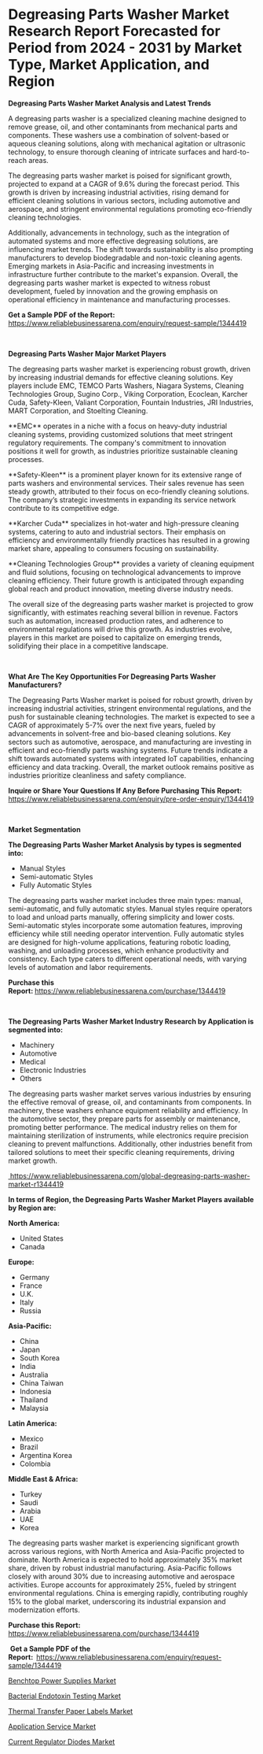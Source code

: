 <p><h1>Degreasing Parts Washer Market Research Report Forecasted for Period from 2024 -  2031 by Market Type, Market Application, and Region</h1></p><p><strong>Degreasing Parts Washer Market Analysis and Latest Trends</strong></p>
<p><p>A degreasing parts washer is a specialized cleaning machine designed to remove grease, oil, and other contaminants from mechanical parts and components. These washers use a combination of solvent-based or aqueous cleaning solutions, along with mechanical agitation or ultrasonic technology, to ensure thorough cleaning of intricate surfaces and hard-to-reach areas.</p><p>The degreasing parts washer market is poised for significant growth, projected to expand at a CAGR of 9.6% during the forecast period. This growth is driven by increasing industrial activities, rising demand for efficient cleaning solutions in various sectors, including automotive and aerospace, and stringent environmental regulations promoting eco-friendly cleaning technologies. </p><p>Additionally, advancements in technology, such as the integration of automated systems and more effective degreasing solutions, are influencing market trends. The shift towards sustainability is also prompting manufacturers to develop biodegradable and non-toxic cleaning agents. Emerging markets in Asia-Pacific and increasing investments in infrastructure further contribute to the market's expansion. Overall, the degreasing parts washer market is expected to witness robust development, fueled by innovation and the growing emphasis on operational efficiency in maintenance and manufacturing processes.</p></p>
<p><strong>Get a Sample PDF of the Report:&nbsp;</strong> <a href="https://www.reliablebusinessarena.com/enquiry/request-sample/1344419?utm_campaign=1349&utm_medium=2&utm_source=Github&utm_content=ia&utm_term=30092024&utm_id=degreasing-parts-washer">https://www.reliablebusinessarena.com/enquiry/request-sample/1344419</a></p>
<p>&nbsp;</p>
<p><strong>Degreasing Parts Washer Major Market Players</strong></p>
<p><p>The degreasing parts washer market is experiencing robust growth, driven by increasing industrial demands for effective cleaning solutions. Key players include EMC, TEMCO Parts Washers, Niagara Systems, Cleaning Technologies Group, Sugino Corp., Viking Corporation, Ecoclean, Karcher Cuda, Safety-Kleen, Valiant Corporation, Fountain Industries, JRI Industries, MART Corporation, and Stoelting Cleaning.</p><p>**EMC** operates in a niche with a focus on heavy-duty industrial cleaning systems, providing customized solutions that meet stringent regulatory requirements. The company's commitment to innovation positions it well for growth, as industries prioritize sustainable cleaning processes.</p><p>**Safety-Kleen** is a prominent player known for its extensive range of parts washers and environmental services. Their sales revenue has seen steady growth, attributed to their focus on eco-friendly cleaning solutions. The company’s strategic investments in expanding its service network contribute to its competitive edge.</p><p>**Karcher Cuda** specializes in hot-water and high-pressure cleaning systems, catering to auto and industrial sectors. Their emphasis on efficiency and environmentally friendly practices has resulted in a growing market share, appealing to consumers focusing on sustainability.</p><p>**Cleaning Technologies Group** provides a variety of cleaning equipment and fluid solutions, focusing on technological advancements to improve cleaning efficiency. Their future growth is anticipated through expanding global reach and product innovation, meeting diverse industry needs.</p><p>The overall size of the degreasing parts washer market is projected to grow significantly, with estimates reaching several billion in revenue. Factors such as automation, increased production rates, and adherence to environmental regulations will drive this growth. As industries evolve, players in this market are poised to capitalize on emerging trends, solidifying their place in a competitive landscape.</p></p>
<p>&nbsp;</p>
<p><strong>What Are The Key Opportunities For Degreasing Parts Washer Manufacturers?</strong></p>
<p><p>The Degreasing Parts Washer market is poised for robust growth, driven by increasing industrial activities, stringent environmental regulations, and the push for sustainable cleaning technologies. The market is expected to see a CAGR of approximately 5-7% over the next five years, fueled by advancements in solvent-free and bio-based cleaning solutions. Key sectors such as automotive, aerospace, and manufacturing are investing in efficient and eco-friendly parts washing systems. Future trends indicate a shift towards automated systems with integrated IoT capabilities, enhancing efficiency and data tracking. Overall, the market outlook remains positive as industries prioritize cleanliness and safety compliance.</p></p>
<p><strong>Inquire or Share Your Questions If Any Before Purchasing This Report:</strong> <a href="https://www.reliablebusinessarena.com/enquiry/pre-order-enquiry/1344419?utm_campaign=1349&utm_medium=2&utm_source=Github&utm_content=ia&utm_term=30092024&utm_id=degreasing-parts-washer">https://www.reliablebusinessarena.com/enquiry/pre-order-enquiry/1344419</a></p>
<p>&nbsp;</p>
<p><strong>Market Segmentation</strong></p>
<p><strong>The Degreasing Parts Washer Market Analysis by types is segmented into:</strong></p>
<p><ul><li>Manual Styles</li><li>Semi-automatic Styles</li><li>Fully Automatic Styles</li></ul></p>
<p><p>The degreasing parts washer market includes three main types: manual, semi-automatic, and fully automatic styles. Manual styles require operators to load and unload parts manually, offering simplicity and lower costs. Semi-automatic styles incorporate some automation features, improving efficiency while still needing operator intervention. Fully automatic styles are designed for high-volume applications, featuring robotic loading, washing, and unloading processes, which enhance productivity and consistency. Each type caters to different operational needs, with varying levels of automation and labor requirements.</p></p>
<p><strong>Purchase this Report:&nbsp;</strong><a href="https://www.reliablebusinessarena.com/purchase/1344419?utm_campaign=1349&utm_medium=2&utm_source=Github&utm_content=ia&utm_term=30092024&utm_id=degreasing-parts-washer">https://www.reliablebusinessarena.com/purchase/1344419</a></p>
<p>&nbsp;</p>
<p><strong>The Degreasing Parts Washer Market Industry Research by Application is segmented into:</strong></p>
<p><ul><li>Machinery</li><li>Automotive</li><li>Medical</li><li>Electronic Industries</li><li>Others</li></ul></p>
<p><p>The degreasing parts washer market serves various industries by ensuring the effective removal of grease, oil, and contaminants from components. In machinery, these washers enhance equipment reliability and efficiency. In the automotive sector, they prepare parts for assembly or maintenance, promoting better performance. The medical industry relies on them for maintaining sterilization of instruments, while electronics require precision cleaning to prevent malfunctions. Additionally, other industries benefit from tailored solutions to meet their specific cleaning requirements, driving market growth.</p></p>
<p><a href="https://www.reliablebusinessarena.com/global-degreasing-parts-washer-market-r1344419?utm_campaign=1349&utm_medium=2&utm_source=Github&utm_content=ia&utm_term=30092024&utm_id=degreasing-parts-washer">&nbsp;https://www.reliablebusinessarena.com/global-degreasing-parts-washer-market-r1344419</a></p>
<p><strong>In terms of Region, the Degreasing Parts Washer Market Players available by Region are:</strong></p>
<p>
    <p> <strong> North America: </strong>
        <ul>
            <li>United States</li>
            <li>Canada</li>
        </ul>
        </p> 
    <p> <strong> Europe: </strong>
        <ul>
            <li>Germany</li>
            <li>France</li>
            <li>U.K.</li>
            <li>Italy</li>
            <li>Russia</li>
        </ul>
        </p> 
    <p> <strong> Asia-Pacific: </strong>
        <ul>
            <li>China</li>
            <li>Japan</li>
            <li>South Korea</li>
            <li>India</li>
            <li>Australia</li>
            <li>China Taiwan</li>
            <li>Indonesia</li>
            <li>Thailand</li>
            <li>Malaysia</li>
        </ul>
        </p> 
    <p> <strong> Latin America: </strong>
        <ul>
            <li>Mexico</li>
            <li>Brazil</li>
            <li>Argentina Korea</li>
            <li>Colombia</li>
        </ul>
        </p> 
    <p> <strong> Middle East & Africa: </strong>
        <ul>
            <li>Turkey</li>
            <li>Saudi</li>
            <li>Arabia</li>
            <li>UAE</li>
            <li>Korea</li>
        </ul>
    </p>
    </p>
<p><p>The degreasing parts washer market is experiencing significant growth across various regions, with North America and Asia-Pacific projected to dominate. North America is expected to hold approximately 35% market share, driven by robust industrial manufacturing. Asia-Pacific follows closely with around 30% due to increasing automotive and aerospace activities. Europe accounts for approximately 25%, fueled by stringent environmental regulations. China is emerging rapidly, contributing roughly 15% to the global market, underscoring its industrial expansion and modernization efforts.</p></p>
<p><strong>Purchase this Report: </strong><a href="https://www.reliablebusinessarena.com/purchase/1344419?utm_campaign=1349&utm_medium=2&utm_source=Github&utm_content=ia&utm_term=30092024&utm_id=degreasing-parts-washer">https://www.reliablebusinessarena.com/purchase/1344419</a></p>
<p>&nbsp;<strong>Get a Sample PDF of the Report:&nbsp;&nbsp;</strong><a href="https://www.reliablebusinessarena.com/enquiry/request-sample/1344419?utm_campaign=1349&utm_medium=2&utm_source=Github&utm_content=ia&utm_term=30092024&utm_id=degreasing-parts-washer">https://www.reliablebusinessarena.com/enquiry/request-sample/1344419</a></p>
<p><strong></strong></p>
<p><p><a href="https://issuu.com/reportprime-2/docs/benchtop-power-supplies-market-size_542193033b74cd?utm_campaign=1349&utm_medium=2&utm_source=Github&utm_content=ia&utm_term=30092024&utm_id=degreasing-parts-washer">Benchtop Power Supplies Market</a></p><p><a href="https://www.linkedin.com/pulse/bacterial-endotoxin-testing-market-global-regional-analysis-2024-zwr3f?utm_campaign=1349&utm_medium=2&utm_source=Github&utm_content=ia&utm_term=30092024&utm_id=degreasing-parts-washer">Bacterial Endotoxin Testing Market</a></p><p><a href="https://www.linkedin.com/pulse/future-insights-thermal-transfer-paper-labels-market-trends-regional-nwscf?utm_campaign=1349&utm_medium=2&utm_source=Github&utm_content=ia&utm_term=30092024&utm_id=degreasing-parts-washer">Thermal Transfer Paper Labels Market</a></p><p><a href="https://www.linkedin.com/pulse/global-application-service-market-opportunities-challenges2024-q8nrf?utm_campaign=1349&utm_medium=2&utm_source=Github&utm_content=ia&utm_term=30092024&utm_id=degreasing-parts-washer">Application Service Market</a></p><p><a href="https://issuu.com/reportprime-2/docs/current-regulator-diodes-market-siz_aa073f7a444a77?utm_campaign=1349&utm_medium=2&utm_source=Github&utm_content=ia&utm_term=30092024&utm_id=degreasing-parts-washer">Current Regulator Diodes Market</a></p></p>